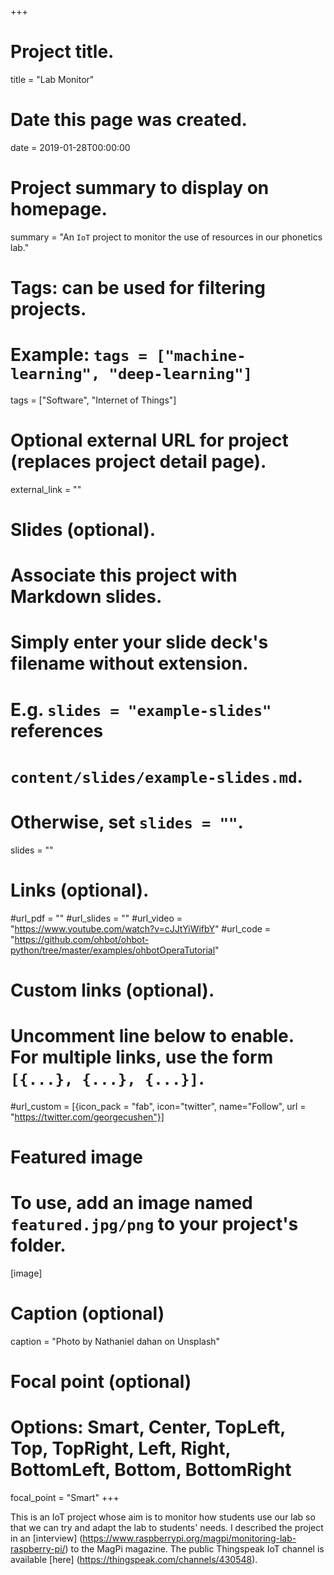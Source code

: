 +++
# Project title.
title = "Lab Monitor"

# Date this page was created.
date = 2019-01-28T00:00:00

# Project summary to display on homepage.
summary = "An `IoT` project to monitor the use of resources in our phonetics lab."

# Tags: can be used for filtering projects.
# Example: `tags = ["machine-learning", "deep-learning"]`
tags = ["Software", "Internet of Things"]

# Optional external URL for project (replaces project detail page).
external_link = ""

# Slides (optional).
#   Associate this project with Markdown slides.
#   Simply enter your slide deck's filename without extension.
#   E.g. `slides = "example-slides"` references 
#   `content/slides/example-slides.md`.
#   Otherwise, set `slides = ""`.
slides = ""

# Links (optional).
#url_pdf = ""
#url_slides = ""
#url_video = "https://www.youtube.com/watch?v=cJJtYiWifbY"
#url_code = "https://github.com/ohbot/ohbot-python/tree/master/examples/ohbotOperaTutorial"

# Custom links (optional).
#   Uncomment line below to enable. For multiple links, use the form `[{...}, {...}, {...}]`.
#url_custom = [{icon_pack = "fab", icon="twitter", name="Follow", url = "https://twitter.com/georgecushen"}]

# Featured image
# To use, add an image named `featured.jpg/png` to your project's folder. 
[image]
  # Caption (optional)
  caption = "Photo by Nathaniel dahan on Unsplash"
  
  # Focal point (optional)
  # Options: Smart, Center, TopLeft, Top, TopRight, Left, Right, BottomLeft, Bottom, BottomRight
  focal_point = "Smart"
+++

This is an IoT project whose aim is to monitor how students use our lab so that we can try and adapt the lab to students' needs. I described the project in an [interview] (https://www.raspberrypi.org/magpi/monitoring-lab-raspberry-pi/) to the MagPi magazine. The public Thingspeak IoT channel is available [here] (https://thingspeak.com/channels/430548). 
